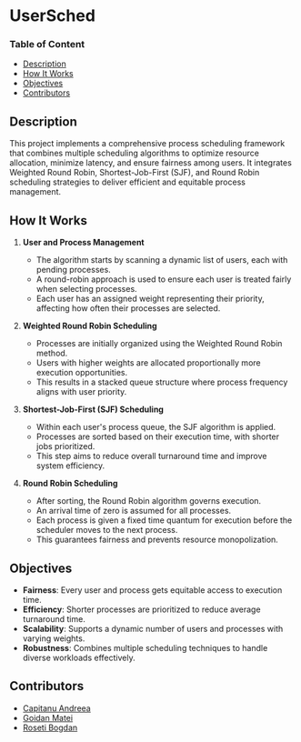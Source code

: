 # UserSched

### **Table of Content**
- [Description](#description)
- [How It Works](#how-it-works)
- [Objectives](#objectives)
- [Contributors](#contributors)

## Description

This project implements a comprehensive process scheduling framework that combines multiple scheduling algorithms to optimize resource allocation, minimize latency, and ensure fairness among users. It integrates Weighted Round Robin, Shortest-Job-First (SJF), and Round Robin scheduling strategies to deliver efficient and equitable process management.

## How It Works

1. **User and Process Management**
    - The algorithm starts by scanning a dynamic list of users, each with pending processes.
    - A round-robin approach is used to ensure each user is treated fairly when selecting processes.
    - Each user has an assigned weight representing their priority, affecting how often their processes are selected.

2. **Weighted Round Robin Scheduling**
    - Processes are initially organized using the Weighted Round Robin method.
    - Users with higher weights are allocated proportionally more execution opportunities.
    - This results in a stacked queue structure where process frequency aligns with user priority.

3. **Shortest-Job-First (SJF) Scheduling**
    - Within each user's process queue, the SJF algorithm is applied.
    - Processes are sorted based on their execution time, with shorter jobs prioritized.
    - This step aims to reduce overall turnaround time and improve system efficiency.

4. **Round Robin Scheduling**
    - After sorting, the Round Robin algorithm governs execution.
    - An arrival time of zero is assumed for all processes.
    - Each process is given a fixed time quantum for execution before the scheduler moves to the next process.
    - This guarantees fairness and prevents resource monopolization.

## Objectives

- **Fairness**: Every user and process gets equitable access to execution time.
- **Efficiency**: Shorter processes are prioritized to reduce average turnaround time.
- **Scalability**: Supports a dynamic number of users and processes with varying weights.
- **Robustness**: Combines multiple scheduling techniques to handle diverse workloads effectively.

## Contributors
- [Capitanu Andreea](https://github.com/CapitanuAndreea)
- [Goidan Matei](https://github.com/MateiGoidan)
- [Roseti Bogdan](https://github.com/RBogdanDev)
